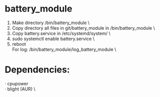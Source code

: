 # battery_module

1. Make directory /bin/battery_module \
2. Copy directory all files in git/battery_module in /bin/battery_module \
3. Copy battery.service in /etc/systemd/system/ \
4. sudo systemctl enable battery.service \
5. reboot\
For log: /bin/battery_module/log_battery_module \

# Dependencies:
· cpupower \
· blight (AUR) \
